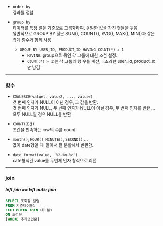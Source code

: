 - `order by`<br>결과를 정렬

- `group by`<br>데이터를 특정 열을 기준으로 그룹화하여, 동일한 값을 가진 행들을 묶음<br>
  일반적으로 GROUP BY 절은 SUM(), COUNT(), AVG(), MAX(), MIN()과 같은 집계 함수와 함께 사용
  - `GROUP BY USER_ID, PRODUCT_ID HAVING COUNT(*) > 1`
    - `HAVING`: group으로 묶인 각 그룹에 대한 조건 설정.
    - `COUNT(*) > 1`:는 각 그룹의 행 수를 계산, 1 초과한 user_id, product_id만 남김

---

### 함수

- `COALESCE(value1, value2, ..., valueN)` <br>첫 번째 인자가 NULL이 아닌 경우, 그 값을 반환.<br>첫 번째 인자가 NULL, 두 번째 인지가 NULL이 아닐 경우, 두 번째 인자를 반환 ...<br> 모두 NULL일 경우 NULL을 반환

- `COUNT(조건)`<br>조건을 만족하는 row의 수를 count

- `month()`, `HOUR()`, `MINUTE()`, `SECOND()` ...<br> 값이 date형일 때, 알아서 잘 분할해서 반환함.

- `date_format(value, '%Y-%m-%d')`<br>date형식인 value를 두번째 인자 형식으로 리턴

---

### join


##### left join == left outer join

```sql
SELECT 조회할 컬럼
FROM 기준테이블1 
LEFT OUTER JOIN 테이블2
ON 조건문
[WHERE 추가조건문]
```
